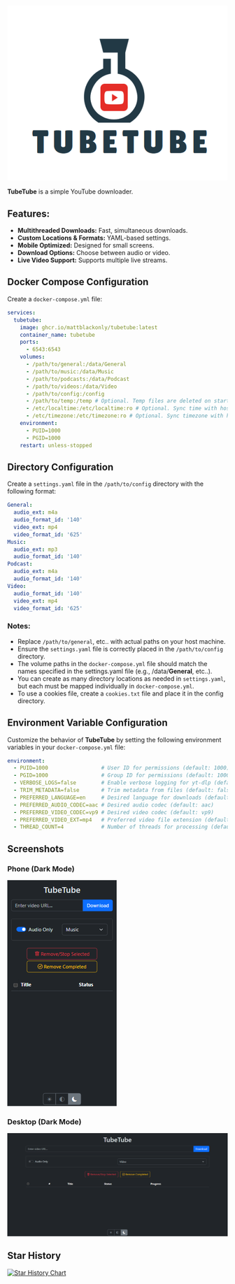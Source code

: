 ![Logo](tubetube/static/tubetube.png)


**TubeTube** is a simple YouTube downloader.


## Features:
- **Multithreaded Downloads:** Fast, simultaneous downloads.
- **Custom Locations & Formats:** YAML-based settings.
- **Mobile Optimized:** Designed for small screens.
- **Download Options:** Choose between audio or video.
- **Live Video Support:** Supports multiple live streams.


## Docker Compose Configuration

Create a `docker-compose.yml` file:

```yaml
services:
  tubetube:
    image: ghcr.io/mattblackonly/tubetube:latest
    container_name: tubetube
    ports:
      - 6543:6543
    volumes:
      - /path/to/general:/data/General
      - /path/to/music:/data/Music
      - /path/to/podcasts:/data/Podcast
      - /path/to/videos:/data/Video
      - /path/to/config:/config
      - /path/to/temp:/temp # Optional. Temp files are deleted on startup.
      - /etc/localtime:/etc/localtime:ro # Optional. Sync time with host.
      - /etc/timezone:/etc/timezone:ro # Optional. Sync timezone with host.
    environment:
      - PUID=1000
      - PGID=1000
    restart: unless-stopped
```


## Directory Configuration

Create a `settings.yaml` file in the `/path/to/config` directory with the following format:

```yaml
General:
  audio_ext: m4a
  audio_format_id: '140'
  video_ext: mp4
  video_format_id: '625'
Music:
  audio_ext: mp3
  audio_format_id: '140'
Podcast:
  audio_ext: m4a
  audio_format_id: '140'
Video:
  audio_format_id: '140'
  video_ext: mp4
  video_format_id: '625'

```


### Notes:

- Replace `/path/to/general`, etc.. with actual paths on your host machine.
- Ensure the `settings.yaml` file is correctly placed in the `/path/to/config` directory.
- The volume paths in the `docker-compose.yml` file should match the names specified in the settings.yaml file (e.g., /data/**General**, etc..).
- You can create as many directory locations as needed in `settings.yaml`, but each must be mapped individually in `docker-compose.yml`.
- To use a cookies file, create a `cookies.txt` file and place it in the config directory.


## Environment Variable Configuration

Customize the behavior of **TubeTube** by setting the following environment variables in your `docker-compose.yml` file:

```yaml
environment:
  - PUID=1000                 # User ID for permissions (default: 1000)
  - PGID=1000                 # Group ID for permissions (default: 1000)
  - VERBOSE_LOGS=false        # Enable verbose logging for yt-dlp (default: false)
  - TRIM_METADATA=false       # Trim metadata from files (default: false)
  - PREFERRED_LANGUAGE=en     # Desired language for downloads (default: en)
  - PREFERRED_AUDIO_CODEC=aac # Desired audio codec (default: aac)
  - PREFERRED_VIDEO_CODEC=vp9 # Desired video codec (default: vp9)
  - PREFERRED_VIDEO_EXT=mp4   # Preferred video file extension (default: mp4)
  - THREAD_COUNT=4            # Number of threads for processing (default: 4)
```

## Screenshots

### Phone (Dark Mode)

![Phone](tubetube/static/phone-screenshot.png)



### Desktop (Dark Mode)

![Screenshot](tubetube/static/screenshot.png)


## Star History

<a href="https://star-history.com/#mattblackonly/tubetube&Date">
 <picture>
   <source media="(prefers-color-scheme: dark)" srcset="https://api.star-history.com/svg?repos=mattblackonly/tubetube&type=Date&theme=dark" />
   <source media="(prefers-color-scheme: light)" srcset="https://api.star-history.com/svg?repos=mattblackonly/tubetube&type=Date" />
   <img alt="Star History Chart" src="https://api.star-history.com/svg?repos=mattblackonly/tubetube&type=Date" />
 </picture>
</a>

